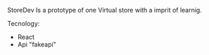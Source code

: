 StoreDev
Is a prototype of one Virtual store with a imprit of learnig.


Tecnology:
- React
- Api "fakeapi"
